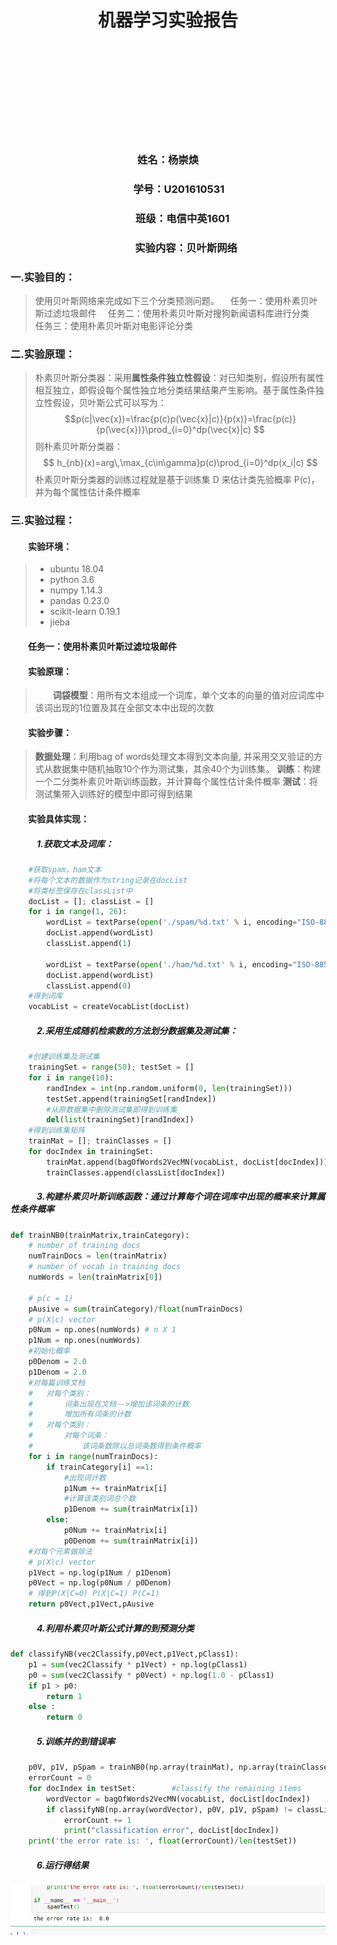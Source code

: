 
# <center>机器学习实验报告<center>

  <br/><br/><br/><br/>

  <br/><br/><br/><br/>

### <center>姓名：杨崇焕
### <center>&nbsp;&nbsp;&nbsp;&nbsp;&nbsp;&nbsp;&nbsp;&nbsp;&nbsp;学号：U201610531
### <center>&nbsp;&nbsp;&nbsp;&nbsp;&nbsp;&nbsp;&nbsp;&nbsp;&nbsp;&nbsp;&nbsp;&nbsp;班级：电信中英1601
### <center>&nbsp;&nbsp;&nbsp;&nbsp;&nbsp;&nbsp;&nbsp;&nbsp;&nbsp;&nbsp;&nbsp;&nbsp;&nbsp;&nbsp;&nbsp;实验内容：贝叶斯网络

<div STYLE="page-break-after: always;"></div>

### 一.实验目的：
>使用贝叶斯网络来完成如下三个分类预测问题。
​	　任务一：使用朴素贝叶斯过滤垃圾邮件
​	　任务二：使用朴素贝叶斯对搜狗新闻语料库进行分类
​	　任务三：使用朴素贝叶斯对电影评论分类
### 二.实验原理：
> 朴素贝叶斯分类器：采用**属性条件独立性假设**：对已知类别，假设所有属性相互独立，即假设每个属性独立地分类结果结果产生影响。基于属性条件独立性假设，贝叶斯公式可以写为：
>$$p(c|\vec{x})=\frac{p(c)p(\vec{x}|c)}{p(x)}=\frac{p(c)}{p(\vec{x})}\prod_{i=0}^dp(\vec{x}|c)
$$
则朴素贝叶斯分类器：
$$
h_{nb}(x)=arg\,\max_{c\in\gamma}p(c)\prod_{i=0}^dp(x_i|c)
$$
朴素贝叶斯分类器的训练过程就是基于训练集 D 来估计类先验概率 P(c)，并为每个属性估计条件概率
### 三.实验过程：
#### &emsp;&emsp;实验环境：
> - ubuntu 18.04
>- python 3.6
>- numpy 1.14.3
>- pandas 0.23.0
>- scikit-learn 0.19.1
>- jieba
#### &emsp;&emsp;任务一：使用朴素贝叶斯过滤垃圾邮件
#### &emsp;&emsp;实验原理：
> &emsp;&emsp;**词袋模型**：用所有文本组成一个词库，单个文本的向量的值对应词库中该词出现的1位置及其在全部文本中出现的次数

#### &emsp;&emsp;实验步骤：
> **数据处理**：利用bag of words处理文本得到文本向量, 并采用交叉验证的方式从数据集中随机抽取10个作为测试集，其余40个为训练集。
> **训练**：构建一个二分类朴素贝叶斯训练函数，并计算每个属性估计条件概率
> **测试**：将测试集带入训练好的模型中即可得到结果

#### &emsp;&emsp;实验具体实现：
##### &emsp;&emsp;&emsp;1.获取文本及词库：
```python
    #获取spam，ham文本
    #将每个文本的数据作为string记录在docList
    #将类标签保存在classList中
    docList = []; classList = []
    for i in range(1, 26):
        wordList = textParse(open('./spam/%d.txt' % i, encoding="ISO-8859-1").read())
        docList.append(wordList)
        classList.append(1)

        wordList = textParse(open('./ham/%d.txt' % i, encoding="ISO-8859-1").read())
        docList.append(wordList)
        classList.append(0)
    #得到词库
    vocabList = createVocabList(docList)
```
##### &emsp;&emsp;&emsp;2.采用生成随机检索数的方法划分数据集及测试集：
```python
    #创建训练集及测试集
    trainingSet = range(50); testSet = []
    for i in range(10):
        randIndex = int(np.random.uniform(0, len(trainingSet)))
        testSet.append(trainingSet[randIndex])
        #从原数据集中删除测试集即得到训练集
        del(list(trainingSet)[randIndex])
    #得到训练集矩阵
    trainMat = []; trainClasses = []
    for docIndex in trainingSet:
        trainMat.append(bagOfWords2VecMN(vocabList, docList[docIndex]))
        trainClasses.append(classList[docIndex])
```
##### &emsp;&emsp;&emsp;3.构建朴素贝叶斯训练函数：通过计算每个词在词库中出现的概率来计算属性条件概率
```python
def trainNB0(trainMatrix,trainCategory):
    # number of training docs
    numTrainDocs = len(trainMatrix)
    # number of vocab in training docs
    numWords = len(trainMatrix[0])

    # p(c = 1)
    pAusive = sum(trainCategory)/float(numTrainDocs)
    # p(X|c) vector
    p0Num = np.ones(numWords) # n X 1
    p1Num = np.ones(numWords)
    #初始化概率
    p0Denom = 2.0
    p1Denom = 2.0
    #对每篇训练文档
    #   对每个类别：
    #       词条出现在文档-->增加该词条的计数
    #       增加所有词条的计数
    #   对每个类别：
    #       对每个词条：
    #           该词条数除以总词条数得到条件概率
    for i in range(numTrainDocs):
        if trainCategory[i] ==1:
            #出现词计数 
            p1Num += trainMatrix[i] 
            #计算该类别词总个数       
            p1Denom += sum(trainMatrix[i]) 
        else:
            p0Num += trainMatrix[i]
            p0Denom += sum(trainMatrix[i])
    #对每个元素做除法
    # p(X|c) vector
    p1Vect = np.log(p1Num / p1Denom)
    p0Vect = np.log(p0Num / p0Denom)
    # 得到P(X|C=0) P(X|C=1) P(C=1)
    return p0Vect,p1Vect,pAusive
```
##### &emsp;&emsp;&emsp;4.利用朴素贝叶斯公式计算的到预测分类
```python
def classifyNB(vec2Classify,p0Vect,p1Vect,pClass1):
    p1 = sum(vec2Classify * p1Vect) + np.log(pClass1)
    p0 = sum(vec2Classify * p0Vect) + np.log(1.0 - pClass1)
    if p1 > p0:
        return 1
    else :
        return 0
```
##### &emsp;&emsp;&emsp;5.训练并的到错误率
```python
    p0V, p1V, pSpam = trainNB0(np.array(trainMat), np.array(trainClasses))
    errorCount = 0
    for docIndex in testSet:        #classify the remaining items
        wordVector = bagOfWords2VecMN(vocabList, docList[docIndex])
        if classifyNB(np.array(wordVector), p0V, p1V, pSpam) != classList[docIndex]:
            errorCount += 1
            print("classification error", docList[docIndex])
    print('the error rate is: ', float(errorCount)/len(testSet))
```
##### &emsp;&emsp;&emsp;6.运行得结果
![结果截图](task1/task1_res.jpg)